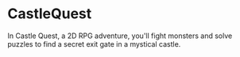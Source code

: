 # CastleQuest
 In Castle Quest, a 2D RPG adventure, you'll fight monsters and solve puzzles to find a secret exit gate in a mystical castle.
